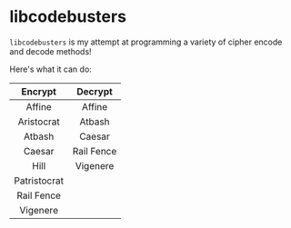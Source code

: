 # libcodebusters

`libcodebusters` is my attempt at programming a variety of cipher encode and decode methods!

Here's what it can do:

|Encrypt|Decrypt|
|:--:|:--:|
|Affine|Affine|
|Aristocrat|Atbash|
|Atbash|Caesar|
|Caesar|Rail Fence|
|Hill|Vigenere|
|Patristocrat|
|Rail Fence|
|Vigenere|
